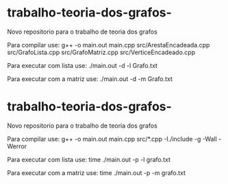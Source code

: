 # trabalho-teoria-dos-grafos-
Novo repositorio para o trabalho de teoria dos grafos

Para compilar use: g++ -o main.out main.cpp src/ArestaEncadeada.cpp src/GrafoLista.cpp src/GrafoMatriz.cpp src/VerticeEncadeado.cpp

Para executar com lista use: ./main.out -d -l Grafo.txt

Para executar com a matriz use: ./main.out -d -m Grafo.txt

# trabalho-teoria-dos-grafos-
Novo repositorio para o trabalho de teoria dos grafos

Para compilar use: g++ -o main.out main.cpp src/*.cpp -I./include -g -Wall -Werror

Para executar com lista use: time ./main.out -p -l grafo.txt

Para executar com a matriz use: time ./main.out -p -m grafo.txt